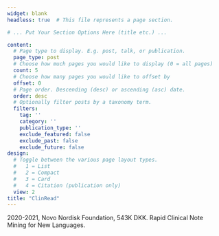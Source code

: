 ```yaml
---
widget: blank
headless: true  # This file represents a page section.

# ... Put Your Section Options Here (title etc.) ...

content:
  # Page type to display. E.g. post, talk, or publication.
  page_type: post
  # Choose how much pages you would like to display (0 = all pages)
  count: 5
  # Choose how many pages you would like to offset by
  offset: 0
  # Page order. Descending (desc) or ascending (asc) date.
  order: desc
  # Optionally filter posts by a taxonomy term.
  filters:
    tag: ''
    category: ''
    publication_type: ''
    exclude_featured: false
    exclude_past: false
    exclude_future: false
design:
  # Toggle between the various page layout types.
  #   1 = List
  #   2 = Compact
  #   3 = Card
  #   4 = Citation (publication only)  
  view: 2
title: "ClinRead"
---
```


2020-2021, Novo Nordisk Foundation, 543K DKK. Rapid Clinical Note Mining for New Languages.